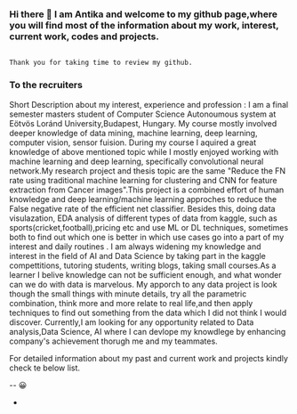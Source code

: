 ### Hi there 👋 I am Antika and welcome to my github page,where you will find most of the information about my work, interest, current work, codes and projects. 
                                                                                       Thank you for taking time to review my github.
                                                                                                      
 ### To the recruiters

Short Description about my interest, experience and profession : I am a final semester masters student of Computer Science Autonoumous system at Eötvös Loránd University,Budapest, Hungary. My course mostly involved deeper knowledge of data mining, machine learning, deep learning, computer vision, sensor fuision. During my course I aquired a great knowledge of above mentioned topic while I mostly enjoyed working with machine learning and deep learning, specifically convolutional neural network.My research project and thesis topic are the same "Reduce the FN rate using traditional machine learning for clustering and CNN for feature extraction from Cancer images".This project is a combined effort of human knowledge and deep learning/machine learning approches to reduce the False negative rate of the efficient net classifier. Besides this, doing data visulazation, EDA analysis of different types of data from kaggle, such as sports(cricket,football),pricing  etc and use ML or DL techniques, sometimes both to find out which one is better in which use cases go into a part of my interest and  daily routines . I am always widening my knowledge and interest in the field of AI and Data Science by taking part in the kaggle compettitions, tutoring students, writing blogs, taking small courses.As a learner I belive knowledge can not be sufficient enough, and what wonder can we do with data is marvelous. My apporch to any data project is look though the small things with minute details, try all the parametric combination, think more and more relate to real life,and then apply techniques to find out something from the data which I did not think I would discover. Currently,I am looking for any opportunity related to Data analysis,Data Science, AI where I can devlope my knowdlege by enhancing company's achievement thorugh me and my teammates.

For detailed information about my past and current work and projects kindly  check te below list.


<!--
**Antikadas1/Antikadas1** is a ✨ _special_ ✨ repository because its `README.md` (this file) appears on your GitHub profile.

Here are some ideas to get you started:

- 🔭 I’m currently working on ...
- 🌱 I’m currently learning ...
- 👯 I’m looking to collaborate on ...
- 🤔 I’m looking for help with ...
- 💬 Ask me about ...
- 📫 How to reach me: ...
- 😄 Pronouns: ...
- ⚡ Fun fact: ...
-->
-- :grinning:

- 
